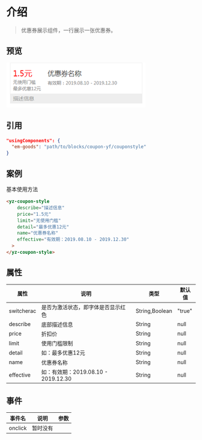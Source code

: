 
# 介绍

> 优惠券展示组件，一行展示一张优惠券。

## 预览
![组件效果](image/couponstyle.png)

## 引用
```json
"usingComponents": {
  "em-goods": "path/to/blocks/coupon-yf/couponstyle"
}
```

## 案例

基本使用方法
```html
<yz-coupon-style
    describe="描述信息"
    price="1.5元"
    limit="无使用门槛"
    detail="最多优惠12元"
    name="优惠券名称"
    effective="有效期：2019.08.10 - 2019.12.30"
  >
</yz-coupon-style>
```

## 属性

| 属性 | 说明 | 类型 | 默认值 |
| --- | --- | --- | --- |
| switcherac | 是否为激活状态，即字体是否显示红色 | String,Boolean | "true" |
| describe | 底部描述信息 | String | null |
| price | 折扣价 | String | null |
| limit | 使用门槛限制 | String | null |
| detail | 如：最多优惠12元 | String | null |
| name | 优惠券名称 | String | null |
| effective | 如：有效期：2019.08.10 - 2019.12.30 | String | null |

## 事件

|事件名	| 说明 | 参数|
| --- | --- | --- |
|onclick	| 暂时没有 | |
